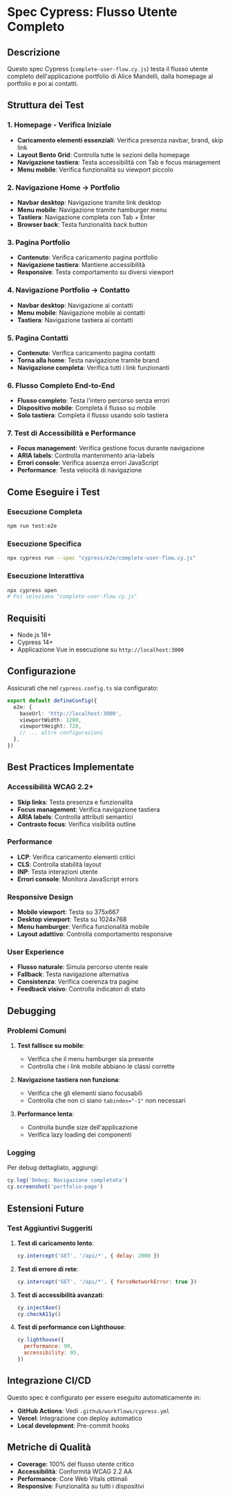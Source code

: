 # Spec Cypress: Flusso Utente Completo

## Descrizione

Questo spec Cypress (`complete-user-flow.cy.js`) testa il flusso utente completo dell'applicazione portfolio di Alice Mandelli, dalla homepage al portfolio e poi ai contatti.

## Struttura dei Test

### 1. Homepage - Verifica Iniziale

- **Caricamento elementi essenziali**: Verifica presenza navbar, brand, skip link
- **Layout Bento Grid**: Controlla tutte le sezioni della homepage
- **Navigazione tastiera**: Testa accessibilità con Tab e focus management
- **Menu mobile**: Verifica funzionalità su viewport piccolo

### 2. Navigazione Home → Portfolio

- **Navbar desktop**: Navigazione tramite link desktop
- **Menu mobile**: Navigazione tramite hamburger menu
- **Tastiera**: Navigazione completa con Tab + Enter
- **Browser back**: Testa funzionalità back button

### 3. Pagina Portfolio

- **Contenuto**: Verifica caricamento pagina portfolio
- **Navigazione tastiera**: Mantiene accessibilità
- **Responsive**: Testa comportamento su diversi viewport

### 4. Navigazione Portfolio → Contatto

- **Navbar desktop**: Navigazione ai contatti
- **Menu mobile**: Navigazione mobile ai contatti
- **Tastiera**: Navigazione tastiera ai contatti

### 5. Pagina Contatti

- **Contenuto**: Verifica caricamento pagina contatti
- **Torna alla home**: Testa navigazione tramite brand
- **Navigazione completa**: Verifica tutti i link funzionanti

### 6. Flusso Completo End-to-End

- **Flusso completo**: Testa l'intero percorso senza errori
- **Dispositivo mobile**: Completa il flusso su mobile
- **Solo tastiera**: Completa il flusso usando solo tastiera

### 7. Test di Accessibilità e Performance

- **Focus management**: Verifica gestione focus durante navigazione
- **ARIA labels**: Controlla mantenimento aria-labels
- **Errori console**: Verifica assenza errori JavaScript
- **Performance**: Testa velocità di navigazione

## Come Eseguire i Test

### Esecuzione Completa

```bash
npm run test:e2e
```

### Esecuzione Specifica

```bash
npx cypress run --spec "cypress/e2e/complete-user-flow.cy.js"
```

### Esecuzione Interattiva

```bash
npx cypress open
# Poi seleziona "complete-user-flow.cy.js"
```

## Requisiti

- Node.js 18+
- Cypress 14+
- Applicazione Vue in esecuzione su `http://localhost:3000`

## Configurazione

Assicurati che nel `cypress.config.ts` sia configurato:

```typescript
export default defineConfig({
  e2e: {
    baseUrl: 'http://localhost:3000',
    viewportWidth: 1280,
    viewportHeight: 720,
    // ... altre configurazioni
  },
})
```

## Best Practices Implementate

### Accessibilità WCAG 2.2+

- **Skip links**: Testa presenza e funzionalità
- **Focus management**: Verifica navigazione tastiera
- **ARIA labels**: Controlla attributi semantici
- **Contrasto focus**: Verifica visibilità outline

### Performance

- **LCP**: Verifica caricamento elementi critici
- **CLS**: Controlla stabilità layout
- **INP**: Testa interazioni utente
- **Errori console**: Monitora JavaScript errors

### Responsive Design

- **Mobile viewport**: Testa su 375x667
- **Desktop viewport**: Testa su 1024x768
- **Menu hamburger**: Verifica funzionalità mobile
- **Layout adattivo**: Controlla comportamento responsive

### User Experience

- **Flusso naturale**: Simula percorso utente reale
- **Fallback**: Testa navigazione alternativa
- **Consistenza**: Verifica coerenza tra pagine
- **Feedback visivo**: Controlla indicatori di stato

## Debugging

### Problemi Comuni

1. **Test fallisce su mobile**:

   - Verifica che il menu hamburger sia presente
   - Controlla che i link mobile abbiano le classi corrette

2. **Navigazione tastiera non funziona**:

   - Verifica che gli elementi siano focusabili
   - Controlla che non ci siano `tabindex="-1"` non necessari

3. **Performance lenta**:
   - Controlla bundle size dell'applicazione
   - Verifica lazy loading dei componenti

### Logging

Per debug dettagliato, aggiungi:

```javascript
cy.log('Debug: Navigazione completata')
cy.screenshot('portfolio-page')
```

## Estensioni Future

### Test Aggiuntivi Suggeriti

1. **Test di caricamento lento**:

   ```javascript
   cy.intercept('GET', '/api/*', { delay: 2000 })
   ```

2. **Test di errore di rete**:

   ```javascript
   cy.intercept('GET', '/api/*', { forceNetworkError: true })
   ```

3. **Test di accessibilità avanzati**:

   ```javascript
   cy.injectAxe()
   cy.checkA11y()
   ```

4. **Test di performance con Lighthouse**:
   ```javascript
   cy.lighthouse({
     performance: 90,
     accessibility: 95,
   })
   ```

## Integrazione CI/CD

Questo spec è configurato per essere eseguito automaticamente in:

- **GitHub Actions**: Vedi `.github/workflows/cypress.yml`
- **Vercel**: Integrazione con deploy automatico
- **Local development**: Pre-commit hooks

## Metriche di Qualità

- **Coverage**: 100% del flusso utente critico
- **Accessibilità**: Conformità WCAG 2.2 AA
- **Performance**: Core Web Vitals ottimali
- **Responsive**: Funzionalità su tutti i dispositivi
